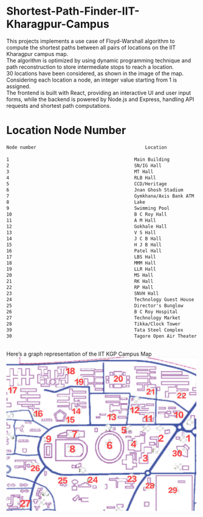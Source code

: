 # Shortest-Path-Finder-IIT-Kharagpur-Campus
This projects implements a use case of Floyd-Warshall algorithm to compute the shortest paths between all pairs of locations on the IIT Kharagpur campus map.
<br>
The algorithm is optimized by using dynamic programming technique and path reconstruction to store intermediate stops to reach a location.
<br>
30 locations have been considered, as shown in the image of the map. Considering each location a node, an integer value starting from 1 is assigned. 
<br>
The frontend is built with React, providing an interactive UI and user input forms, while the backend is powered by Node.js and Express, handling API requests and shortest path computations.

# Location Node Number
    Node number                                        Location

    1                                              Main Building
    2                                              SN/IG Hall
    3                                              MT Hall
    4                                              RLB Hall
    5                                              CCD/Heritage
    6                                              Jnan Ghosh Stadium
    7                                              Gymkhana/Axis Bank ATM
    8                                              Lake
    9                                              Swimming Pool
    10                                             B C Roy Hall
    11                                             A M Hall
    12                                             Gokhale Hall
    13                                             V S Hall
    14                                             J C B Hall
    15                                             H J B Hall
    16                                             Patel Hall
    17                                             LBS Hall
    18                                             MMM Hall
    19                                             LLR Hall
    20                                             MS Hall
    21                                             RK Hall
    22                                             RP Hall
    23                                             SNVH Hall
    24                                             Technology Guest House
    25                                             Director's Bunglow
    26                                             B C Roy Hospital
    27                                             Technology Market
    28                                             Tikka/Clock Tower
    39                                             Tata Steel Complex
    30                                             Tagore Open Air Theater

<br>
Here’s a graph representation of the IIT KGP Campus Map
<br>
<img src="Images\IIT KGP Campus Graph representation.png" alt="IIT KGP Campus Map-Graph Representation" width="500"/>